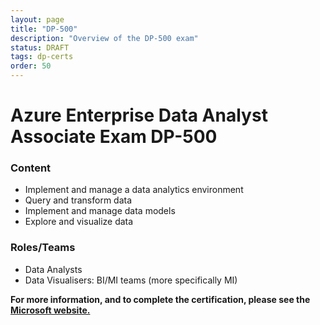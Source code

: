 ```yaml
---
layout: page
title: "DP-500"
description: "Overview of the DP-500 exam"
status: DRAFT
tags: dp-certs
order: 50
---
```

# Azure Enterprise Data Analyst Associate Exam DP-500
  
### Content
  
- Implement and manage a data analytics environment
- Query and transform data
- Implement and manage data models
- Explore and visualize data  
  
### Roles/Teams
  
- Data Analysts
- Data Visualisers: BI/MI teams (more specifically MI)  

**For more information, and to complete the certification, please see the [Microsoft website.][dp-500]**

[dp-500]: https://learn.microsoft.com/en-gb/credentials/certifications/exams/dp-500/
